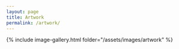 ```yaml
---
layout: page
title: Artwork
permalink: /artwork/
---
```


{% include image-gallery.html folder="/assets/images/artwork" %}
